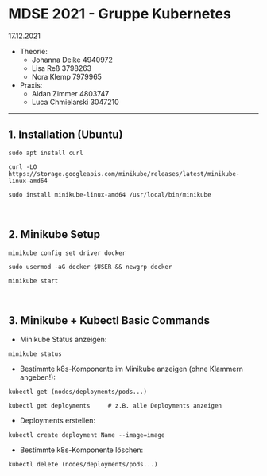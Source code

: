 # MDSE 2021 - Gruppe Kubernetes
17.12.2021

- Theorie:
  -   Johanna Deike     4940972
  -   Lisa Reß          3798263
  -   Nora Klemp        7979965
- Praxis:
  -   Aidan Zimmer      4803747
  -   Luca Chmielarski  3047210

---

## 1. Installation (Ubuntu)

```
sudo apt install curl
```

```
curl -LO https://storage.googleapis.com/minikube/releases/latest/minikube-linux-amd64
```

```
sudo install minikube-linux-amd64 /usr/local/bin/minikube
```

<br>

## 2. Minikube Setup

```
minikube config set driver docker
```
```
sudo usermod -aG docker $USER && newgrp docker
```
```
minikube start
```

<br>

## 3. Minikube + Kubectl Basic Commands

- Minikube Status anzeigen:

```
minikube status
```

- Bestimmte k8s-Komponente im Minikube anzeigen (ohne Klammern angeben!):

```
kubectl get (nodes/deployments/pods...)

kubectl get deployments     # z.B. alle Deployments anzeigen
```

- Deployments erstellen:

```
kubectl create deployment Name --image=image
```

- Bestimmte k8s-Komponente löschen:

```
kubectl delete (nodes/deployments/pods...)
```
